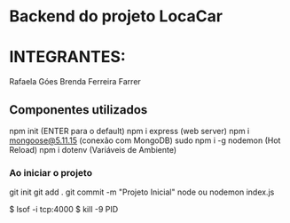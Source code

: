 # Backend do projeto LocaCar
# INTEGRANTES:
Rafaela Góes
Brenda Ferreira Farrer
## Componentes utilizados
npm init (ENTER para o default)
npm i express  (web server)
npm i mongoose@5.11.15 (conexão com MongoDB)
sudo npm i -g nodemon (Hot Reload)
npm i dotenv (Variáveis de Ambiente)

### Ao iniciar o projeto 
git init
git add .
git commit -m "Projeto Inicial"
node ou nodemon index.js

$ lsof -i tcp:4000
$ kill -9 PID
